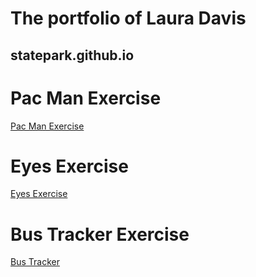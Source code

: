 # The portfolio of Laura Davis
## statepark.github.io
# Pac Man Exercise
<a href=https://statepark.github.io/pac-man>Pac Man Exercise</a>
# Eyes Exercise
<a href=https://statepark.github.io/eye-exercise>Eyes Exercise</a>
# Bus Tracker Exercise
<a href=https://statepark.github.io/bus-tracker>Bus Tracker</a>
